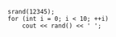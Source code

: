 <br>
<br>

```cpp{cmd=run}
srand(12345);
for (int i = 0; i < 10; ++i)
    cout << rand() << ' ';
```
